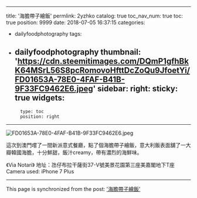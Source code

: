 
---
title: '海膽帶子繪飯'
permlink: 2yzhko
catalog: true
toc_nav_num: true
toc: true
position: 9999
date: 2018-07-05 16:37:15
categories:
- dailyfoodphotography
tags:
- dailyfoodphotography
thumbnail: 'https://cdn.steemitimages.com/DQmP1gfhBkK64MSrL56S8pcRomovoHfttDcZoQu9JfoetYi/FD01653A-78E0-4FAF-B41B-9F33FC9462E6.jpeg'
sidebar:
    right:
        sticky: true
widgets:
    -
        type: toc
        position: right
---


![FD01653A-78E0-4FAF-B41B-9F33FC9462E6.jpeg](https://cdn.steemitimages.com/DQmP1gfhBkK64MSrL56S8pcRomovoHfttDcZoQu9JfoetYi/FD01653A-78E0-4FAF-B41B-9F33FC9462E6.jpeg)

這次到澳門嚐了一間新派意式餐廳，點了個海膽帶子繪飯，意大利飯表面舖了一大瓣韓國海膽，十分鮮甜，飯汁creamy，帶有濃烈的海鮮味。

《Via Notari》
地址：氹仔布拉干薩街37-V號美景花園第三座美嘉閣地下T座
Camera used: iPhone 7 Plus

- - -

This page is synchronized from the post: ['海膽帶子繪飯'](https://steemit.com/@htliao/2yzhko)
